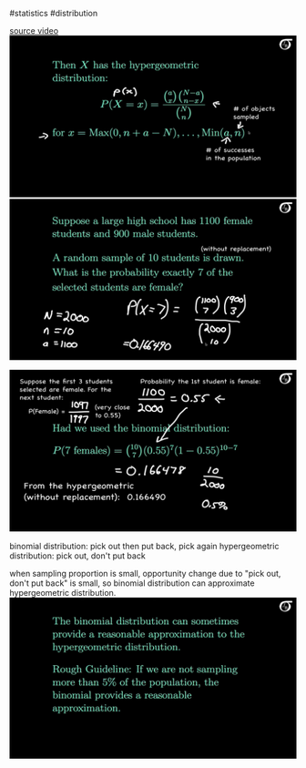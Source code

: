 #statistics #distribution 

[source video](https://www.youtube.com/watch?v=L2KMttDm3aY)
![](../attachment/Pasted%20image%2020220714155532.png)
![](../attachment/Pasted%20image%2020220714155558.png)

![](../attachment/Pasted%20image%2020220714155852.png)

binomial distribution: pick out then put back, pick again
hypergeometric distribution: pick out, don't put back

when sampling proportion is small, opportunity change due to  "pick out, don't put back" is small, so binomial distribution can approximate hypergeometric distribution.
![](../attachment/Pasted%20image%2020220714160128.png)